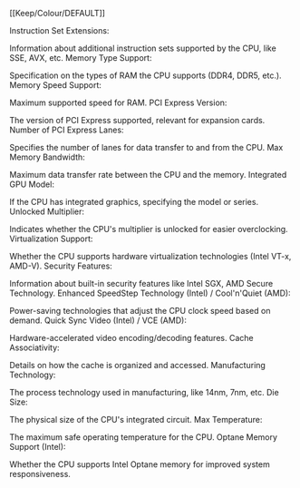 [[Keep/Colour/DEFAULT]] 

Instruction Set Extensions:

Information about additional instruction sets supported by the CPU, like SSE, AVX, etc.
Memory Type Support:

Specification on the types of RAM the CPU supports (DDR4, DDR5, etc.).
Memory Speed Support:

Maximum supported speed for RAM.
PCI Express Version:

The version of PCI Express supported, relevant for expansion cards.
Number of PCI Express Lanes:

Specifies the number of lanes for data transfer to and from the CPU.
Max Memory Bandwidth:

Maximum data transfer rate between the CPU and the memory.
Integrated GPU Model:

If the CPU has integrated graphics, specifying the model or series.
Unlocked Multiplier:

Indicates whether the CPU's multiplier is unlocked for easier overclocking.
Virtualization Support:

Whether the CPU supports hardware virtualization technologies (Intel VT-x, AMD-V).
Security Features:

Information about built-in security features like Intel SGX, AMD Secure Technology.
Enhanced SpeedStep Technology (Intel) / Cool'n'Quiet (AMD):

Power-saving technologies that adjust the CPU clock speed based on demand.
Quick Sync Video (Intel) / VCE (AMD):

Hardware-accelerated video encoding/decoding features.
Cache Associativity:

Details on how the cache is organized and accessed.
Manufacturing Technology:

The process technology used in manufacturing, like 14nm, 7nm, etc.
Die Size:

The physical size of the CPU's integrated circuit.
Max Temperature:

The maximum safe operating temperature for the CPU.
Optane Memory Support (Intel):

Whether the CPU supports Intel Optane memory for improved system responsiveness.
